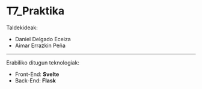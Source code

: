# T7_Praktika
Taldekideak:
- Daniel Delgado Eceiza 
- Aimar Errazkin Peña
---
Erabiliko ditugun teknologiak:
- Front-End: **Svelte**
- Back-End: **Flask**
